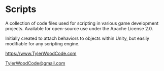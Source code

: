 # Scripts
A collection of code files used for scripting in various game development projects. Available for open-source use under the Apache License 2.0.

Initially created to attach behaviors to objects within Unity, but easily modifiable for any scripting engine.

https://www.TylerWoodCode.com

  
TylerWoodCode@gmail.com
